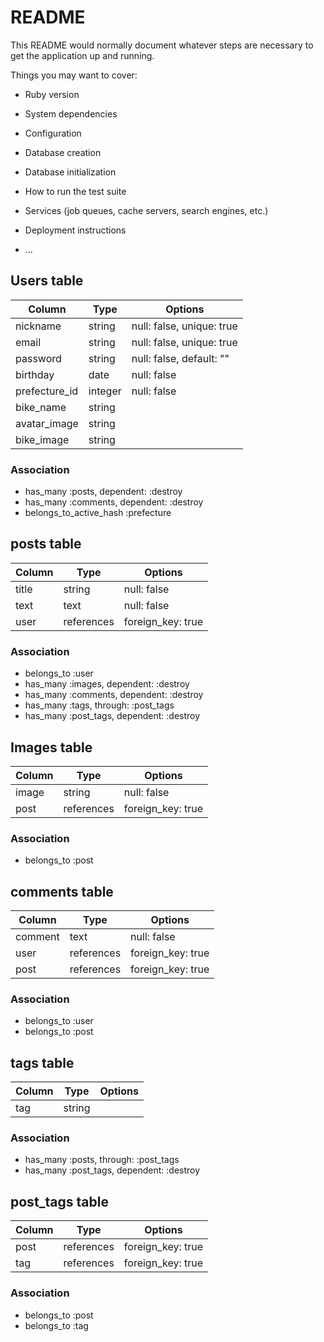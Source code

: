 # README

This README would normally document whatever steps are necessary to get the
application up and running.

Things you may want to cover:

* Ruby version

* System dependencies

* Configuration

* Database creation

* Database initialization

* How to run the test suite

* Services (job queues, cache servers, search engines, etc.)

* Deployment instructions

* ...

## Users table
| Column        | Type    | Options                   |
| ------------- | ------- | ------------------------- |
| nickname      | string  | null: false, unique: true |
| email         | string  | null: false, unique: true |
| password      | string  | null: false, default: ""  |
| birthday      | date    | null: false               |
| prefecture_id | integer | null: false               |
| bike_name     | string  |                           |
| avatar_image  | string  |                           |
| bike_image    | string  |                           |
### Association
- has_many :posts, dependent: :destroy
- has_many :comments, dependent: :destroy
- belongs_to_active_hash :prefecture


## posts table
| Column        | Type       | Options           |
| ------------- | ---------- | ----------------- |
| title         | string     | null: false       |
| text          | text       | null: false       |
| user          | references | foreign_key: true |
### Association
- belongs_to :user
- has_many   :images, dependent: :destroy
- has_many   :comments, dependent: :destroy
- has_many   :tags, through: :post_tags
- has_many   :post_tags, dependent: :destroy


## Images table
| Column        | Type       | Options           |
| ------------- | ---------- | ----------------- |
| image         | string     | null: false       |
| post          | references | foreign_key: true |
### Association
- belongs_to :post


## comments table
| Column        | Type       | Options           |
| ------------- | ---------- | ----------------- |
| comment       | text       | null: false       |
| user          | references | foreign_key: true |
| post          | references | foreign_key: true |
### Association
- belongs_to :user
- belongs_to :post


## tags table
| Column        | Type       | Options           |
| ------------- | ---------- | ----------------- |
| tag           | string     |                   |
### Association
- has_many :posts, through: :post_tags
- has_many :post_tags, dependent: :destroy


## post_tags table
| Column        | Type       | Options           |
| ------------- | ---------- | ----------------- |
| post          | references | foreign_key: true |
| tag           | references | foreign_key: true |
### Association
- belongs_to :post
- belongs_to :tag
